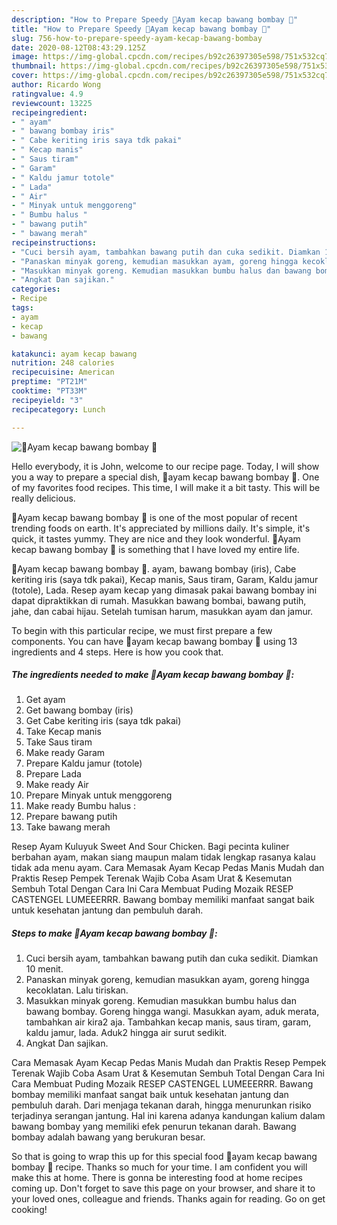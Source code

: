 ```yaml
---
description: "How to Prepare Speedy 🐔Ayam kecap bawang bombay 🐔"
title: "How to Prepare Speedy 🐔Ayam kecap bawang bombay 🐔"
slug: 756-how-to-prepare-speedy-ayam-kecap-bawang-bombay
date: 2020-08-12T08:43:29.125Z
image: https://img-global.cpcdn.com/recipes/b92c26397305e598/751x532cq70/🐔ayam-kecap-bawang-bombay-🐔-foto-resep-utama.jpg
thumbnail: https://img-global.cpcdn.com/recipes/b92c26397305e598/751x532cq70/🐔ayam-kecap-bawang-bombay-🐔-foto-resep-utama.jpg
cover: https://img-global.cpcdn.com/recipes/b92c26397305e598/751x532cq70/🐔ayam-kecap-bawang-bombay-🐔-foto-resep-utama.jpg
author: Ricardo Wong
ratingvalue: 4.9
reviewcount: 13225
recipeingredient:
- " ayam"
- " bawang bombay iris"
- " Cabe keriting iris saya tdk pakai"
- " Kecap manis"
- " Saus tiram"
- " Garam"
- " Kaldu jamur totole"
- " Lada"
- " Air"
- " Minyak untuk menggoreng"
- " Bumbu halus "
- " bawang putih"
- " bawang merah"
recipeinstructions:
- "Cuci bersih ayam, tambahkan bawang putih dan cuka sedikit. Diamkan 10 menit."
- "Panaskan minyak goreng, kemudian masukkan ayam, goreng hingga kecoklatan. Lalu tiriskan."
- "Masukkan minyak goreng. Kemudian masukkan bumbu halus dan bawang bombay. Goreng hingga wangi. Masukkan ayam, aduk merata, tambahkan air kira2 aja. Tambahkan kecap manis, saus tiram, garam, kaldu jamur, lada. Aduk2 hingga air surut sedikit."
- "Angkat Dan sajikan."
categories:
- Recipe
tags:
- ayam
- kecap
- bawang

katakunci: ayam kecap bawang 
nutrition: 248 calories
recipecuisine: American
preptime: "PT21M"
cooktime: "PT33M"
recipeyield: "3"
recipecategory: Lunch

---
```



![🐔Ayam kecap bawang bombay 🐔](https://img-global.cpcdn.com/recipes/b92c26397305e598/751x532cq70/🐔ayam-kecap-bawang-bombay-🐔-foto-resep-utama.jpg)

Hello everybody, it is John, welcome to our recipe page. Today, I will show you a way to prepare a special dish, 🐔ayam kecap bawang bombay 🐔. One of my favorites food recipes. This time, I will make it a bit tasty. This will be really delicious.

🐔Ayam kecap bawang bombay 🐔 is one of the most popular of recent trending foods on earth. It's appreciated by millions daily. It's simple, it's quick, it tastes yummy. They are nice and they look wonderful. 🐔Ayam kecap bawang bombay 🐔 is something that I have loved my entire life.

🐔Ayam kecap bawang bombay 🐔. ayam, bawang bombay (iris), Cabe keriting iris (saya tdk pakai), Kecap manis, Saus tiram, Garam, Kaldu jamur (totole), Lada. Resep ayam kecap yang dimasak pakai bawang bombay ini dapat dipraktikkan di rumah. Masukkan bawang bombai, bawang putih, jahe, dan cabai hijau. Setelah tumisan harum, masukkan ayam dan jamur.


To begin with this particular recipe, we must first prepare a few components. You can have 🐔ayam kecap bawang bombay 🐔 using 13 ingredients and 4 steps. Here is how you cook that.

<!--inarticleads1-->

##### The ingredients needed to make 🐔Ayam kecap bawang bombay 🐔:

1. Get  ayam
1. Get  bawang bombay (iris)
1. Get  Cabe keriting iris (saya tdk pakai)
1. Take  Kecap manis
1. Take  Saus tiram
1. Make ready  Garam
1. Prepare  Kaldu jamur (totole)
1. Prepare  Lada
1. Make ready  Air
1. Prepare  Minyak untuk menggoreng
1. Make ready  Bumbu halus :
1. Prepare  bawang putih
1. Take  bawang merah


Resep Ayam Kuluyuk Sweet And Sour Chicken. Bagi pecinta kuliner berbahan ayam, makan siang maupun malam tidak lengkap rasanya kalau tidak ada menu ayam. Cara Memasak Ayam Kecap Pedas Manis Mudah dan Praktis Resep Pempek Terenak Wajib Coba Asam Urat &amp; Kesemutan Sembuh Total Dengan Cara Ini Cara Membuat Puding Mozaik RESEP CASTENGEL LUMEEERRR. Bawang bombay memiliki manfaat sangat baik untuk kesehatan jantung dan pembuluh darah. 

<!--inarticleads2-->

##### Steps to make 🐔Ayam kecap bawang bombay 🐔:

1. Cuci bersih ayam, tambahkan bawang putih dan cuka sedikit. Diamkan 10 menit.
1. Panaskan minyak goreng, kemudian masukkan ayam, goreng hingga kecoklatan. Lalu tiriskan.
1. Masukkan minyak goreng. Kemudian masukkan bumbu halus dan bawang bombay. Goreng hingga wangi. Masukkan ayam, aduk merata, tambahkan air kira2 aja. Tambahkan kecap manis, saus tiram, garam, kaldu jamur, lada. Aduk2 hingga air surut sedikit.
1. Angkat Dan sajikan.


Cara Memasak Ayam Kecap Pedas Manis Mudah dan Praktis Resep Pempek Terenak Wajib Coba Asam Urat &amp; Kesemutan Sembuh Total Dengan Cara Ini Cara Membuat Puding Mozaik RESEP CASTENGEL LUMEEERRR. Bawang bombay memiliki manfaat sangat baik untuk kesehatan jantung dan pembuluh darah. Dari menjaga tekanan darah, hingga menurunkan risiko terjadinya serangan jantung. Hal ini karena adanya kandungan kalium dalam bawang bombay yang memiliki efek penurun tekanan darah. Bawang bombay adalah bawang yang berukuran besar. 

So that is going to wrap this up for this special food 🐔ayam kecap bawang bombay 🐔 recipe. Thanks so much for your time. I am confident you will make this at home. There is gonna be interesting food at home recipes coming up. Don't forget to save this page on your browser, and share it to your loved ones, colleague and friends. Thanks again for reading. Go on get cooking!
